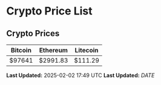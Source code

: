 # Crypto Price List

## Crypto Prices
| Bitcoin | Ethereum | Litecoin |
| ------- | -------- | -------- |
| $97641 | $2991.83 | $111.29 |
**Last Updated:** 2025-02-02 17:49 UTC
**Last Updated:** $DATE$
